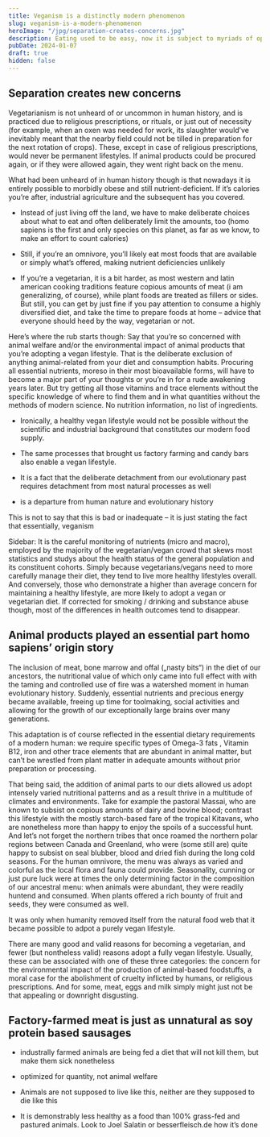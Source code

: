 ```yaml
---
title: Veganism is a distinctly modern phenomenon
slug: veganism-is-a-modern-phenomenon
heroImage: "/jpg/separation-creates-concerns.jpg"
description: Eating used to be easy, now it is subject to myriads of opposing influences. We provide an alternative set of guidelines that aim to cut through the chaos.
pubDate: 2024-01-07
draft: true
hidden: false
---
```


## Separation creates new concerns 

Vegetarianism is not unheard of or uncommon in human history, and is practiced due to religious prescriptions, or rituals, or just out of necessity (for example, when an oxen was needed for work, its slaughter would’ve inevitably meant that the nearby field could not be tilled in preparation for the next rotation of crops). These, except in case of religious prescriptions, would never be permanent lifestyles. If animal products could be procured again, or if they were allowed again, they went right back on the menu.

What had been unheard of in human history though is that nowadays it is entirely possible to morbidly obese and still nutrient-deficient. If it’s calories you’re after, industrial agriculture and the subsequent has you covered.

* Instead of just living off the land, we have to make deliberate choices about what to eat and often deliberately limit the amounts, too (homo sapiens is the first and only species on this planet, as far as we know, to make an effort to count calories)

* Still, if you’re an omnivore, you’ll likely eat most foods that are available or simply what’s offered, making nutrient deficiencies unlikely

* If you’re a vegetarian, it is a bit harder, as most western and latin american cooking traditions feature copious amounts of meat (i am generalizing, of course), while plant foods are treated as fillers or sides. But still, you can get by just fine if you pay attention to consume a highly diversified diet, and take the time to prepare foods at home – advice that everyone should heed by the way, vegetarian or not.

Here’s where the rub starts though: Say that you’re so concerned with animal welfare and/or the environmental impact of animal products that you’re adopting a vegan lifestyle. 
That is the deliberate exclusion of anything animal-related from your diet and consumption habits.
Procuring all essential nutrients, moreso in their most bioavailable forms, will have to become a major part of your thoughts or you’re in for a rude awakening years later. But try getting all those vitamins and trace elements without the specific knowledge of where to find them and in what quantities without the methods of modern science. No nutrition information, no list of ingredients.

* Ironically, a healthy vegan lifestyle would not be possible without the scientific and industrial background that constitutes our modern food supply.

* The same processes that brought us factory farming and candy bars also enable a vegan lifestyle.

* It is a fact that the deliberate detachment from our evolutionary past requires detachment from most natural processes as well

* is a departure from human nature and evolutionary history

This is not to say that this is bad or inadequate – it is just stating the fact that essentially, veganism 


Sidebar: It is the careful monitoring of nutrients (micro and macro), employed by the majority of the vegetarian/vegan crowd that skews most statistics and studys about the health status of the general population and its constituent cohorts. Simply because vegetarians/vegans need to more carefully manage their diet, they tend to live more healthy lifestyles overall. And conversely, those who demonstrate a higher than average concern for maintaining a healthy lifestyle,  are more likely to adopt a vegan or vegetarian diet. 
If corrected for smoking / drinking and substance abuse though, most of the differences in health outcomes tend to disappear.


## Animal products played an essential part homo sapiens’ origin story

The inclusion of meat, bone marrow and offal („nasty bits“) in the diet of our ancestors, the nutritional value of which only came into full effect with with the taming and controlled use of fire was a watershed moment in human evolutionary history. Suddenly, essential nutrients and precious energy became available, freeing up time for toolmaking, social activities and allowing for the growth of our exceptionally large brains over many generations. 

This adaptation is of course reflected in the essential dietary requirements of a modern human: we require specific types of Omega-3 fats , Vitamin B12, iron and other trace elements that are abundant in animal matter, but can’t be wrestled from plant matter in adequate amounts without prior preparation or processing.

That being said, the addition of animal parts to our diets allowed us adopt intensely varied nutritional patterns and as a result thrive in a multitude of climates and environments. Take for example the pastoral Massai, who are known to subsist on copious amounts of dairy and bovine blood; contrast this lifestyle with the mostly starch-based fare of the tropical Kitavans, who are nonetheless more than happy to enjoy the spoils of a successful hunt. And let’s not forget the northern tribes that once roamed the northern polar regions between Canada and Greenland, who were (some still are) quite happy to subsist on seal blubber, blood and dried fish during the long cold seasons. For the human omnivore, the menu was always as varied and colorful as the local flora and fauna could provide. Seasonality, cunning or just pure luck were at times the only determining factor in the composition of our ancestral menu: when animals were abundant, they were readily huntend and consumed. When plants offered a rich bounty of fruit and seeds, they were consumed as well. 

It was only when humanity removed itself from the natural food web that it became possible to adpot a purely vegan lifestyle. 

There are many good and valid reasons for becoming a vegetarian, and fewer (but nontheless valid) reasons adopt a fully vegan lifestyle. Usually, these can be associated with one of these three categories: the concern for the environmental impact of the production of animal-based foodstuffs, a moral case for the abolishment of cruelty inflicted by humans, or religious prescriptions. And for some, meat, eggs and milk simply might just not be that appealing or downright disgusting.


## Factory-farmed meat is just as unnatural as soy protein based sausages

* industrally farmed animals are being fed a diet that will not kill them, but make them sick nonetheless
* optimized for quantity, not animal welfare

* Animals are not supposed to live like this, neither are they supposed to die like this

* It is demonstrably less healthy as a food than 100% grass-fed and pastured animals. Look to Joel Salatin or besserfleisch.de how it’s done

